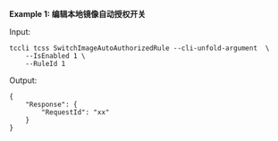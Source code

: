 **Example 1: 编辑本地镜像自动授权开关**



Input: 

```
tccli tcss SwitchImageAutoAuthorizedRule --cli-unfold-argument  \
    --IsEnabled 1 \
    --RuleId 1
```

Output: 
```
{
    "Response": {
        "RequestId": "xx"
    }
}
```

